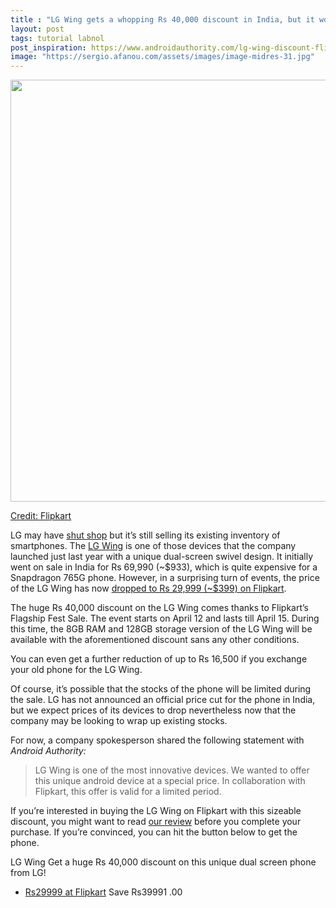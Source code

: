 ```yaml
---
title : "LG Wing gets a whopping Rs 40,000 discount in India, but it won’t last long"
layout: post
tags: tutorial labnol
post_inspiration: https://www.androidauthority.com/lg-wing-discount-flipkart-1216915/
image: "https://sergio.afanou.com/assets/images/image-midres-31.jpg"
---
```


<p><html><body></p>
<p style="text-align: center;"><a href="https://inr.deals/OXiSd" target="_blank" rel="noopener"><img class="size-large wp-image-1216918 noname aa-img" title="LG Wing Flipkart Deal" src="https://cdn57.androidauthority.net/wp-content/uploads/2021/04/LG-Wing-Flipkart-Deal-1200x675.jpg" alt="LG Wing Flipkart Deal" width="1200" height="675" data-attachment-id="1216918" srcset="https://cdn57.androidauthority.net/wp-content/uploads/2021/04/LG-Wing-Flipkart-Deal-1200x675.jpg 1200w, https://cdn57.androidauthority.net/wp-content/uploads/2021/04/LG-Wing-Flipkart-Deal-300x170.jpg 300w, https://cdn57.androidauthority.net/wp-content/uploads/2021/04/LG-Wing-Flipkart-Deal-768x432.jpg 768w, https://cdn57.androidauthority.net/wp-content/uploads/2021/04/LG-Wing-Flipkart-Deal-1536x864.jpg 1536w, https://cdn57.androidauthority.net/wp-content/uploads/2021/04/LG-Wing-Flipkart-Deal-2048x1152.jpg 2048w, https://cdn57.androidauthority.net/wp-content/uploads/2021/04/LG-Wing-Flipkart-Deal-16x9.jpg 16w, https://cdn57.androidauthority.net/wp-content/uploads/2021/04/LG-Wing-Flipkart-Deal-32x18.jpg 32w, https://cdn57.androidauthority.net/wp-content/uploads/2021/04/LG-Wing-Flipkart-Deal-28x16.jpg 28w, https://cdn57.androidauthority.net/wp-content/uploads/2021/04/LG-Wing-Flipkart-Deal-56x32.jpg 56w, https://cdn57.androidauthority.net/wp-content/uploads/2021/04/LG-Wing-Flipkart-Deal-64x36.jpg 64w, https://cdn57.androidauthority.net/wp-content/uploads/2021/04/LG-Wing-Flipkart-Deal-712x400.jpg 712w, https://cdn57.androidauthority.net/wp-content/uploads/2021/04/LG-Wing-Flipkart-Deal-1000x563.jpg 1000w, https://cdn57.androidauthority.net/wp-content/uploads/2021/04/LG-Wing-Flipkart-Deal-792x446.jpg 792w, https://cdn57.androidauthority.net/wp-content/uploads/2021/04/LG-Wing-Flipkart-Deal-1280x720.jpg 1280w, https://cdn57.androidauthority.net/wp-content/uploads/2021/04/LG-Wing-Flipkart-Deal-840x472.jpg 840w, https://cdn57.androidauthority.net/wp-content/uploads/2021/04/LG-Wing-Flipkart-Deal-1340x754.jpg 1340w, https://cdn57.androidauthority.net/wp-content/uploads/2021/04/LG-Wing-Flipkart-Deal-770x433.jpg 770w, https://cdn57.androidauthority.net/wp-content/uploads/2021/04/LG-Wing-Flipkart-Deal-356x200.jpg 356w, https://cdn57.androidauthority.net/wp-content/uploads/2021/04/LG-Wing-Flipkart-Deal-675x380.jpg 675w, https://cdn57.androidauthority.net/wp-content/uploads/2021/04/LG-Wing-Flipkart-Deal.jpg 1920w" sizes="(max-width: 1200px) 100vw, 1200px" /></p>
<div class="aa-img-source-credit">
<div class="aa-img-source-and-credit full">
<div class="aa-img-source text-right"><span>Credit:</span> <a rel="nofollow" class="img-credit-link" target="_blank" href="https://inr.deals/OXiSd">Flipkart</a></div>
</div>
</div>
<p></a></p>
<p>LG may have <a href="https://www.androidauthority.com/lg-smartphone-shutdown-1214995/">shut shop</a> but it&#8217;s still selling its existing inventory of smartphones. The <a href="https://www.androidauthority.com/lg-wing-1135277/">LG Wing</a> is one of those devices that the company launched just last year with a unique dual-screen swivel design. It initially went on sale in India for Rs 69,990 (~$933), which is quite expensive for a Snapdragon 765G phone. However, in a surprising turn of events, the price of the LG Wing has now <a href="https://inr.deals/OXiSd" target="_blank" rel="noopener">dropped to Rs 29,999 (~$399) on Flipkart</a>.</p>
<p>The huge Rs 40,000 discount on the LG Wing comes thanks to Flipkart&#8217;s Flagship Fest Sale. The event starts on April 12 and lasts till April 15. During this time, the 8GB RAM and 128GB storage version of the LG Wing will be available with the aforementioned discount sans any other conditions.</p>
<p>You can even get a further reduction of up to Rs 16,500 if you exchange your old phone for the LG Wing.</p>
<p>Of course, it&#8217;s possible that the stocks of the phone will be limited during the sale. LG has not announced an official price cut for the phone in India, but we expect prices of its devices to drop nevertheless now that the company may be looking to wrap up existing stocks.</p>
<p>For now, a company spokesperson shared the following statement with <em>Android Authority:</em></p>
<blockquote><p>LG Wing is one of the most innovative devices. We wanted to offer this unique android device at a special price. In collaboration with Flipkart, this offer is valid for a limited period.</p></blockquote>
<p>If you&#8217;re interested in buying the LG Wing on Flipkart with this sizeable discount, you might want to read <a href="https://www.androidauthority.com/lg-wing-review-1159766/">our review</a> before you complete your purchase. If you&#8217;re convinced, you can hit the button below to get the phone.</p>
<p><div class="aa-post-deal-group-cnt " >
                          <div class="row">
                <div class="col-xs-12">
                  <div class="aa-deal-box aa-deal-box-large">
                                        <span class="aa-deal-box-img" style="background-image: url( https://cdn57.androidauthority.net/wp-content/uploads/2020/09/LG-Wing-screens-standing-up-open-768x432.jpg );" ></span>
                    <div class="aa-deal-box-info">
                      <div class="aa-deal-box-title-cont">
                        <span class="aa-deal-box-title">LG Wing</span>
                        <span class="aa-deal-box-subtitle">Get a huge Rs 40,000 discount on this unique dual screen phone from LG!</span>
                      </div>
                      <div class="aa-deal-box-desc">
                        <span></span>
                      </div>
                      <!--  .aa-deal-box-desc -->
                                              <div class="aa-deal-box-prices">
                          <ul>
                                                          <li>
                                <a href="https://inr.deals/OXiSd" data-dealprice="Rs29999" > Rs29999 at Flipkart</a>
                                                              <span class="aa-deal-box-price-save">
                                <span class="aa-deal-box-price-save-label">Save</span>
                                <span class="aa-deal-box-price-save-value">
                                  <span class="aa-deal-box-price-save-whole">Rs39991</span>
                                  <span class="aa-deal-box-price-save-cents">.00</span>
                                </span>
                              </span>
                              <span class="aa-deal-box-price-delimiter"></span>
                                                            </li>
                                                        </ul>
                        </div>
                        <!--  .aa-deal-box-prices -->
                                          </div>
                    <!--  .aa-deal-box-info -->
                  </div>
                  <!--  .aa-deal-box aa-deal-box-large -->
                </div>
                <!--  .col-xs-12 -->
              </div>
              <!--  .row -->
                        </div>
          <!--  .aa-post-deal --></body></html></p>
